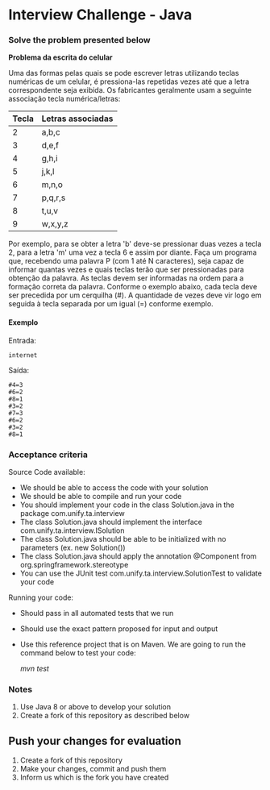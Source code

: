 # Interview Challenge - Java

### Solve the problem presented below
**Problema da escrita do celular**

Uma das formas pelas quais se pode escrever letras utilizando teclas numéricas de um celular, é pressiona-las repetidas vezes até que a letra correspondente seja exibida.
Os fabricantes geralmente usam a seguinte associação tecla numérica/letras:

|Tecla|Letras associadas|
|-----|-----------------|
|2    |a,b,c            |
|3    |d,e,f            |
|4    |g,h,i            |
|5    |j,k,l            |
|6    |m,n,o            |
|7    |p,q,r,s          |
|8    |t,u,v            |
|9    |w,x,y,z          |
  
Por exemplo, para se obter a letra 'b' deve-se pressionar duas vezes a tecla 2, para a letra 'm' uma vez a tecla 6 e assim por diante.
Faça um programa que, recebendo uma palavra P (com 1 até N caracteres), seja capaz de informar quantas vezes e quais teclas terão que ser
pressionadas para obtenção da palavra.
As teclas devem ser informadas na ordem para a formação correta da palavra.
Conforme o exemplo abaixo, cada tecla deve ser precedida por um cerquilha (#).
A quantidade de vezes deve vir logo em seguida à tecla separada por um igual (=) conforme exemplo.

#### Exemplo
Entrada:
```
internet
```
Saída:
```  
#4=3  
#6=2  
#8=1  
#3=2  
#7=3  
#6=2  
#3=2  
#8=1
```  

### Acceptance criteria

Source Code available:
- We should be able to access the code with your solution
- We should be able to compile and run your code
- You should implement your code in the class Solution.java in the package com.unify.ta.interview
- The class Solution.java should implement the interface com.unify.ta.interview.ISolution
- The class Solution.java should be able to be initialized with no parameters (ex. new Solution())
- The class Solution.java should apply the annotation @Component from org.springframework.stereotype
- You can use the JUnit test com.unify.ta.interview.SolutionTest to validate your code

Running your code:
- Should pass in all automated tests that we run
- Should use the exact pattern proposed for input and output
- Use this reference project that is on Maven. We are going to run the command below to test your code:

  *mvn test*

### Notes
1. Use Java 8 or above to develop your solution
2. Create a fork of this repository as described below

## Push your changes for evaluation
1. Create a fork of this repository
2. Make your changes, commit and push them
3. Inform us which is the fork you have created

